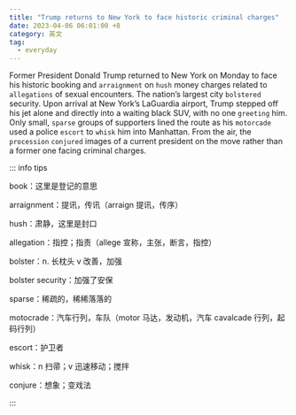 ```yaml
---
title: "Trump returns to New York to face historic criminal charges"
date: 2023-04-06 06:01:00 +8
category: 英文
tag:
  - everyday
---
```


Former President Donald Trump returned to New York on Monday to face his historic booking and `arraignment` on `hush` money charges related to `allegations` of sexual encounters. The nation’s largest city `bolstered` security. Upon arrival at New York’s LaGuardia airport, Trump stepped off his jet alone and directly into a waiting black SUV, with no one `greeting` him. Only small, `sparse` groups of supporters lined the route as his `motorcade` used a police `escort` to `whisk` him into Manhattan. From the air, the `procession` `conjured` images of a current president on the move rather than a former one facing criminal charges.

::: info tips

book：这里是登记的意思

arraignment：提讯，传讯（arraign 提讯，传序）

hush：肃静，这里是封口

allegation：指控；指责（allege 宣称，主张，断言，指控）

bolster：n. 长枕头 v 改善，加强

bolster security：加强了安保

sparse：稀疏的，稀稀落落的

motocrade：汽车行列，车队（motor 马达，发动机，汽车 cavalcade 行列，起码行列）

escort：护卫者

whisk：n 扫帚；v 迅速移动；搅拌

conjure：想象；变戏法

:::
